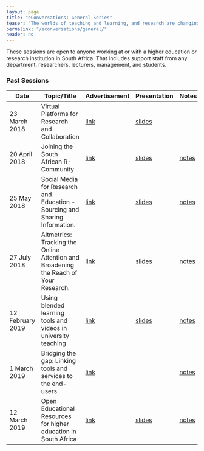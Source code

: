 ```yaml
---
layout: page
title: "eConversations: General Series"
teaser: "The worlds of teaching and learning, and research are changing rapidly. Mostly due to advances in technology, connnectedness and the shear amount of information that is available at the tip of ones fingers today. In the General eConversations Series, we will attempt to provide conversation opportunities about topics that is relevant to academics and support staff at a 21st century academic institution."
permalink: "/econversations/general/"
header: no
---
```


These sessions are open to anyone working at or with a higher education or research institution in South Africa. That includes support staff from any department, researchers, lecturers, management, and students.


### Past Sessions

|Date|Topic/Title|Advertisement|Presentation|Notes|Recording|
|----|-----------|-------------|------------|-----|---------|
|23 March 2018|Virtual Platforms for Research and Collaboration|[link](https://www.quicket.co.za/events/27507-rccp-ii-econversation-series-1-virtual-platforms-for-collaboration-and-research/)|[slides](https://figshare.com/articles/RCCPII_eConversations_Virtual_Platforms_for_Research_and_Collaboration/6050171)||[recording](https://youtu.be/RfKWEaFvuAk)|
|20 April 2018|Joining the South African R-Community|[link](https://www.quicket.co.za/events/42911-rccp-ii-econversation-series-2-joining-the-south-african-r-community/)|[slides](https://prezi.com/view/XRuMQtRSIVBVStP6aRU9/)|[notes](https://etherpad.wikimedia.org/p/rccpii_e-conversation2_20180420)||
|25 May 2018|Social Media for Research and Education - Sourcing and Sharing Information.|[link](https://www.quicket.co.za/events/47316-rccp-ii-econversation-series-3-social-media-for-research-and-education-getting/#/)|[slides](https://twitter.com/stevedudley_/status/999962889871077376)|[notes](https://etherpad.wikimedia.org/p/r.a4049de9b6025c40eca1a384d5a55e3a)|[recording](https://youtu.be/RqtPTSNuBAQ)|
|27 July 2018|Altmetrics: Tracking the Online Attention and Broadening the Reach of Your Research.|[link](https://www.quicket.co.za/events/52327-rccp-ii-econversation-series-4-altmetrics-tracking-the-online-attention-and-bro/)|[slides](https://figshare.com/articles/Altmetrics_Tracking_the_Online_Attention_and_Broadening_the_Reach_of_Your_Research/6871388)|[notes](https://etherpad.wikimedia.org/p/r.7880d91cb1b63ba76acdda0b616f77a9)|[recording](https://youtu.be/3KmLmT-3lkI)|
|12 February 2019|Using blended learning tools and videos in university teaching|[link](https://www.quicket.co.za/events/66761--rccp-ii-econversation-series-5-using-blended-learning-tools-and-videos-in-univ?preview=t#/)|[slides](https://figshare.com/articles/RCCPII_eConversations_Using_blended_learning_tools_and_videos_in_university_teaching/7764590)|[notes](https://etherpad.wikimedia.org/p/r.c54cef0bfc73cd9588182d6c2223c4d3)|[recording](https://youtu.be/kykH-6hLmWc)|
|1 March 2019|Bridging the gap: Linking tools and services to the end-users|[link](http://qkt.io/RCCPII-1March2019)||[notes](https://etherpad.wikimedia.org/p/r.90d7f932cac6e2eb931afdb23882e1e3)|[recording](https://youtu.be/U10gDfbO1X4)|
|12 March 2019|Open Educational Resources for higher education in South Africa |[link](http://qkt.io/RCCPII-12Mar )|[slides](https://github.com/TENET-RCCPII/rccpii-2018/blob/gh-pages/documents/OpennessInHE_OER.pdf?raw=true)|[notes](https://etherpad.wikimedia.org/p/r.251a09747600e74994d8cece49bc3935)|[recording](https://youtu.be/o99JQ6KmVHU)|


